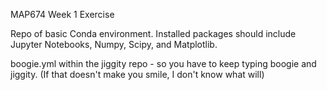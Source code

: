 MAP674 Week 1 Exercise

Repo of basic Conda environment. Installed packages should include Jupyter Notebooks, Numpy, Scipy, and Matplotlib. 

boogie.yml within the jiggity repo - so you have to keep typing boogie and jiggity. (If that doesn't make you smile, I don't know what will)
